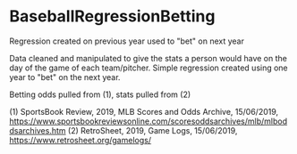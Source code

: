 # BaseballRegressionBetting
Regression created on previous year used to "bet" on next year

Data cleaned and manipulated to give the stats a person would have on the day of the game of each team/pitcher. Simple regression created using one year to "bet" on the next year.

Betting odds pulled from (1), stats pulled from (2)

(1)	SportsBook Review, 2019, MLB Scores and Odds Archive, 15/06/2019, <https://www.sportsbookreviewsonline.com/scoresoddsarchives/mlb/mlboddsarchives.htm>
(2)	RetroSheet, 2019, Game Logs, 15/06/2019, https://www.retrosheet.org/gamelogs/
